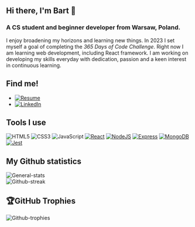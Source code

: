 ## Hi there, I'm Bart 👋

### A CS student and beginner developer from Warsaw, Poland.

I enjoy broadening my horizons and learning new things. In 2023 I set myself a goal of completing the <i>365 Days of Code Challenge</i>. Right now I am learning web development, including React framework. I am working on developing my skills everyday with dedication, passion and a keen interest in continuous learning. 

## Find me!
* [![Resume][Resume]][Resume-url]
* [![LinkedIn][LinkedIn]][LinkedIn-url]

## Tools I use
![HTML5][HTML5]
![CSS3][CSS3]
![JavaScript][JavaScript]
[![React][React.js]][React-url]
[![NodeJS][Node.js]][Node-url]
[![Express][Express.js]][Express-url]
[![MongoDB][MongoDB.com]][MongoDB-url]
[![Jest][Jest.js]][Jest-url]

## My Github statistics

![General-stats][General-stats-url]<br/>
![Github-streak][Github-streak-url]<br/>

## 🏆GitHub Trophies
![Github-trophies][Github-trophies-url]

<!-- MARKDOWN LINKS & IMAGES -->
[HTML5]: https://img.shields.io/badge/HTML5-E34F26?style=for-the-badge&logo=html5&logoColor=white
[CSS3]: https://img.shields.io/badge/CSS3-1572B6?style=for-the-badge&logo=css3&logoColor=white
[JavaScript]: https://img.shields.io/badge/JavaScript-F7DF1E?style=for-the-badge&logo=javascript&logoColor=black
[LinkedIn]: https://img.shields.io/badge/-linkedin-0073B1?style=for-the-badge&logo=linkedin
[LinkedIn-url]: https://www.linkedin.com/in/bartokot/
[Resume]: https://img.shields.io/badge/Resume-332B40?style=for-the-badge
[Resume-url]: https://resume.io/r/wlgicSmFY
[React.js]: https://img.shields.io/badge/React-20232A?style=for-the-badge&logo=react&logoColor=61DAFB
[React-url]: https://reactjs.org/
[MongoDB.com]: https://img.shields.io/badge/MongoDB-00684A?style=for-the-badge&logo=mongodb&logoColor=00ED64
[MongoDB-url]: https://www.mongodb.com/
[Express.js]: https://img.shields.io/badge/Express-FFFFFF?style=for-the-badge&logo=express&logoColor=353535
[Express-url]: https://expressjs.com/
[Node.js]: https://img.shields.io/badge/NodeJS-303030?style=for-the-badge&logo=nodedotjs&logoColor=68A063
[Node-url]: https://nodejs.org/en/
[Jest.js]: https://img.shields.io/badge/Jest-EEC5B9?style=for-the-badge&logo=jest&logoColor=C63D14
[Jest-url]: https://jestjs.io/
[General-stats-url]: https://github-readme-stats.vercel.app/api?username=xPolydeuces&theme=tokyonight&hide_border=false&include_all_commits=true&count_private=false
[Github-streak-url]: https://github-readme-streak-stats.herokuapp.com/?user=xPolydeuces&theme=tokyonight&hide_border=false
[Github-trophies-url]: https://github-profile-trophy.vercel.app/?username=xPolydeuces&theme=tokyonight&no-frame=false&no-bg=false&margin-w=4
